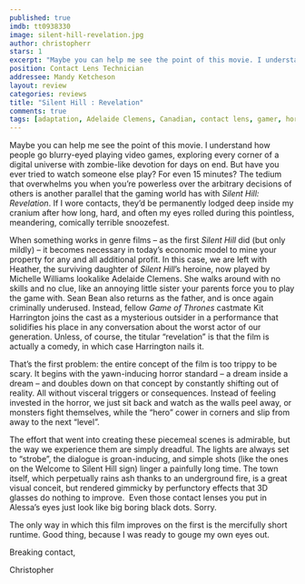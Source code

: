 ```yaml
---
published: true
imdb: tt0938330
image: silent-hill-revelation.jpg
author: christopherr 
stars: 1
excerpt: "Maybe you can help me see the point of this movie. I understand how people go blurry-eyed playing video games, exploring every corner of a digital universe with zombie-like devotion for days on end. But have you ever tried to watch someone else play? For even 15 minutes? The tedium that overwhelms you when you&rsquo;re powerless over the arbitrary decisions of others is another parallel that the gaming world has with <em>Silent Hill: Revelation</em>. If I wore contacts, they&rsquo;d be permanently lodged deep inside my cranium after how long, hard, and often my eyes rolled during this pointless, meandering, comically terrible snoozefest."
position: Contact Lens Technician
addressee: Mandy Ketcheson
layout: review
categories: reviews
title: "Silent Hill : Revelation"
comments: true
tags: [adaptation, Adelaide Clemens, Canadian, contact lens, gamer, horro, Kit Harrington, Sean Bean, Sequel, SIlent Hill, Uncategorized, video game]
---
```

<p>Maybe you can help me see the point of this movie. I understand how people go blurry-eyed playing video games, exploring every corner of a digital universe with zombie-like devotion for days on end. But have you ever tried to watch someone else play? For even 15 minutes? The tedium that overwhelms you when you&rsquo;re powerless over the arbitrary decisions of others is another parallel that the gaming world has with <em>Silent Hill: Revelation</em>. If I wore contacts, they&rsquo;d be permanently lodged deep inside my cranium after how long, hard, and often my eyes rolled during this pointless, meandering, comically terrible snoozefest.</p>
<p>When something works in genre films &ndash; as the first <em>Silent Hill</em> did (but only mildly) &ndash; it becomes necessary in today&rsquo;s economic model to mine your property for any and all additional profit. In this case, we are left with Heather, the surviving daughter of <em>Silent Hill</em>&rsquo;s heroine, now played by Michelle Williams lookalike Adelaide Clemens. She walks around with no skills and no clue, like an annoying little sister your parents force you to play the game with. Sean Bean also returns as the father, and is once again criminally underused. Instead, fellow <em>Game of Thrones </em>castmate Kit Harrington joins the cast as a mysterious outsider in a performance that solidifies his place in any conversation about the worst actor of our generation. Unless, of course, the titular &ldquo;revelation&rdquo; is that the film is actually a comedy, in which case Harrington nails it.</p>
<p>That&rsquo;s the first problem: the entire concept of the film is too trippy to be scary. It begins with the yawn-inducing horror standard &ndash; a dream inside a dream &ndash; and doubles down on that concept by constantly shifting out of reality. All without visceral triggers or consequences. Instead of feeling invested in the horror, we just sit back and watch as the walls peel away, or monsters fight themselves, while the &ldquo;hero&rdquo; cower in corners and slip from away to the next &ldquo;level&rdquo;.</p>
<p>The effort that went into creating these piecemeal scenes is admirable, but the way we experience them are simply dreadful. The lights are always set to &ldquo;strobe&rdquo;, the dialogue is groan-inducing, and simple shots (like the ones on the Welcome to Silent Hill sign) linger a painfully long time. The town itself, which perpetually rains ash thanks to an underground fire, is a great visual conceit, but rendered gimmicky by perfunctory effects that 3D glasses do nothing to improve.&nbsp; Even those contact lenses you put in Alessa&rsquo;s eyes just look like big boring black dots. Sorry.</p>
<p>The only way in which this film improves on the first is the mercifully short runtime. Good thing, because I was ready to gouge my own eyes out.</p>
<p>Breaking contact,</p>
<p>Christopher</p>